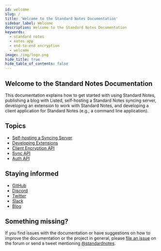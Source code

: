```yaml
---
id: welcome
slug: /
title: 'Welcome to the Standard Notes Documentation'
sidebar_label: Welcome
description: Welcome to the Standard Notes Documentation
keywords:
  - standard notes
  - notes app
  - end-to-end encryption
  - welcome
image: /img/logo.png
hide_title: true
hide_table_of_contents: false
---
```


## Welcome to the Standard Notes Documentation

This documentation explains how to get started with using Standard Notes, publishing a blog with Listed, self-hosting a Standard Notes syncing server, developing an extension to work with Standard Notes, and developing a client application for Standard Notes (e.g., a command line application).

## Topics

- [Self-hosting a Syncing Server](/self-hosting/getting-started)
- [Developing Extensions](/extensions/intro)
- [Client Encryption API](/specification/encryption)
- [Sync API](/specification/sync)
- [Auth API](/specification/auth)

## Staying informed

- [GitHub](https://github.com/standardnotes)
- [Discord](https://standardnotes.com/discord)
- [Twitter](https://twitter.com/standardnotes)
- [Slack](https://standardnotes.com/slack)
- [Blog](https://blog.standardnotes.org)

## Something missing?

If you find issues with the documentation or have suggestions on how to improve the documentation or the project in general, please [file an issue](https://github.com/standardnotes/forum) on the forum or send a tweet mentioning [@standardnotes](https://twitter.com/standardnotes).

